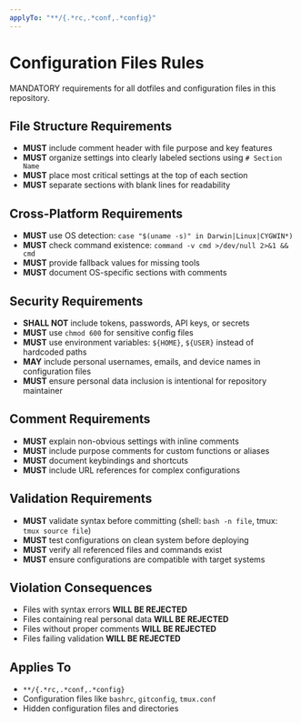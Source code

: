```yaml
---
applyTo: "**/{.*rc,.*conf,.*config}"
---
```


# Configuration Files Rules

MANDATORY requirements for all dotfiles and configuration files in this repository.

## File Structure Requirements

- **MUST** include comment header with file purpose and key features
- **MUST** organize settings into clearly labeled sections using `# Section Name`
- **MUST** place most critical settings at the top of each section
- **MUST** separate sections with blank lines for readability

## Cross-Platform Requirements

- **MUST** use OS detection: `case "$(uname -s)" in Darwin|Linux|CYGWIN*)`
- **MUST** check command existence: `command -v cmd >/dev/null 2>&1 && cmd`
- **MUST** provide fallback values for missing tools
- **MUST** document OS-specific sections with comments

## Security Requirements

- **SHALL NOT** include tokens, passwords, API keys, or secrets
- **MUST** use `chmod 600` for sensitive config files
- **MUST** use environment variables: `${HOME}`, `${USER}` instead of hardcoded paths
- **MAY** include personal usernames, emails, and device names in configuration files
- **MUST** ensure personal data inclusion is intentional for repository maintainer

## Comment Requirements

- **MUST** explain non-obvious settings with inline comments
- **MUST** include purpose comments for custom functions or aliases
- **MUST** document keybindings and shortcuts
- **MUST** include URL references for complex configurations

## Validation Requirements

- **MUST** validate syntax before committing (shell: `bash -n file`, tmux: `tmux source file`)
- **MUST** test configurations on clean system before deploying
- **MUST** verify all referenced files and commands exist
- **MUST** ensure configurations are compatible with target systems

## Violation Consequences

- Files with syntax errors **WILL BE REJECTED**
- Files containing real personal data **WILL BE REJECTED**
- Files without proper comments **WILL BE REJECTED**
- Files failing validation **WILL BE REJECTED**

## Applies To

- `**/{.*rc,.*conf,.*config}`
- Configuration files like `bashrc`, `gitconfig`, `tmux.conf`
- Hidden configuration files and directories
